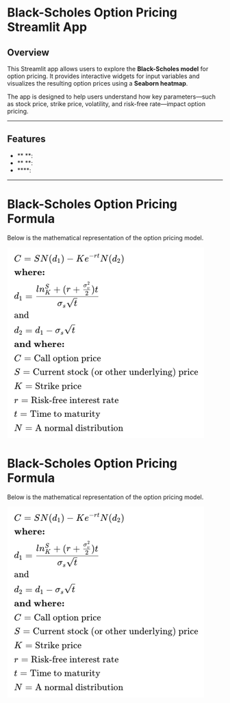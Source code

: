 # Black-Scholes Option Pricing Streamlit App

## Overview
This Streamlit app allows users to explore the **Black-Scholes model** for option pricing. It provides interactive widgets for input variables and visualizes the resulting option prices using a **Seaborn heatmap**.

The app is designed to help users understand how key parameters—such as stock price, strike price, volatility, and risk-free rate—impact option pricing.

---

## Features
- ** **: 
- ** **:
- ****:

---

# Black-Scholes Option Pricing Formula

Below is the mathematical representation of the option pricing model.

![Black-Scholes Formula](./images/Black-Scholes-Formula.png)

# Black-Scholes Option Pricing Formula

Below is the mathematical representation of the option pricing model.

![Black-Scholes Formula](./Black-Scholes-Formula.png)
